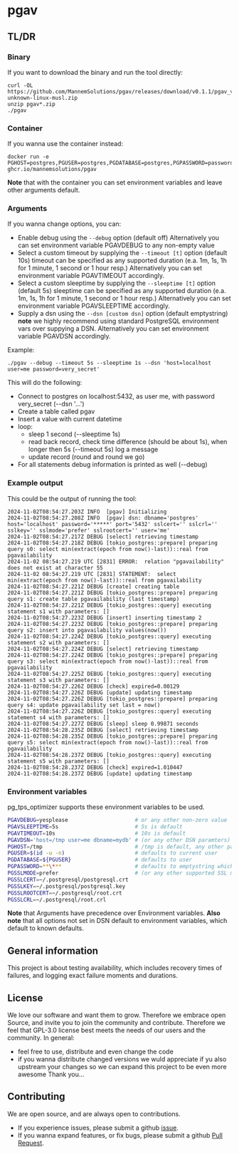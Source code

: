 # pgav

## TL/DR

### Binary

If you want to download the binary and run the tool directly:

```
curl -OL https://github.com/MannemSolutions/pgav/releases/download/v0.1.1/pgav_v0.1.1_x86_64-unknown-linux-musl.zip
unzip pgav*.zip
./pgav
```

### Container

If you wanna use the container instead:

```
docker run -e PGHOST=postgres,PGUSER=postgres,PGDATABASE=postgres,PGPASSWORD=password123 ghcr.io/mannemsolutions/pgav
```

**Note** that with the container you can set environment variables and leave other arguments default.

### Arguments

If you wanna change options, you can:

- Enable debug using the `--debug` option (default off)
  Alternatively you can set environment variable PGAVDEBUG to any non-empty value
- Select a custom timeout by supplying the `--timeout [t]` option (default 10s)
  timeout can be specified as any supported duration (e.a. 1m, 1s, 1h for 1 minute, 1 second or 1 hour resp.)
  Alternatively you can set environment variable PGAVTIMEOUT accordingly.
- Select a custom sleeptime by supplying the `--sleeptime [t]` option (default 5s)
  sleeptime can be specified as any supported duration (e.a. 1m, 1s, 1h for 1 minute, 1 second or 1 hour resp.)
  Alternatively you can set environment variable PGAVSLEEPTIME accordingly.
- Supply a dsn using the `--dsn [custom dsn]` option (default emptystring)
  **note** we highly recommend using standard PostgreSQL environment vars over suppying a DSN.
  Alternatively you can set environment variable PGAVDSN accordingly.

Example:

```
./pgav --debug --timeout 5s --sleeptime 1s --dsn 'host=localhost user=me password=very_secret'
```

This will do the following:

- Connect to postgres on localhost:5432, as user me, with password very_secret (--dsn '...')
- Create a table called pgav
- Insert a value with current datetime
- loop:
  - sleep 1 second (--sleeptime 1s)
  - read back record, check time difference (should be about 1s), when longer then 5s (--timeout 5s) log a message
  - update record (round and round we go)
- For all statements debug information is printed as well (--debug)

### Example output

This could be the output of running the tool:

```text
2024-11-02T08:54:27.203Z INFO  [pgav] Initializing
2024-11-02T08:54:27.208Z INFO  [pgav] dsn: dbname='postgres' host='localhost' password='*****' port='5432' sslcert='' sslcrl='' sslkey='' sslmode='prefer' sslrootcert='' user='me'
2024-11-02T08:54:27.217Z DEBUG [select] retrieving timestamp
2024-11-02T08:54:27.218Z DEBUG [tokio_postgres::prepare] preparing query s0: select min(extract(epoch from now()-last))::real from pgavailability
2024-11-02 08:54:27.219 UTC [2831] ERROR:  relation "pgavailability" does not exist at character 55
2024-11-02 08:54:27.219 UTC [2831] STATEMENT:  select min(extract(epoch from now()-last))::real from pgavailability
2024-11-02T08:54:27.221Z DEBUG [create] creating table
2024-11-02T08:54:27.221Z DEBUG [tokio_postgres::prepare] preparing query s1: create table pgavailability (last timestamp)
2024-11-02T08:54:27.221Z DEBUG [tokio_postgres::query] executing statement s1 with parameters: []
2024-11-02T08:54:27.223Z DEBUG [insert] inserting timestamp 2
2024-11-02T08:54:27.223Z DEBUG [tokio_postgres::prepare] preparing query s2: insert into pgavailability values(now())
2024-11-02T08:54:27.224Z DEBUG [tokio_postgres::query] executing statement s2 with parameters: []
2024-11-02T08:54:27.224Z DEBUG [select] retrieving timestamp
2024-11-02T08:54:27.224Z DEBUG [tokio_postgres::prepare] preparing query s3: select min(extract(epoch from now()-last))::real from pgavailability
2024-11-02T08:54:27.225Z DEBUG [tokio_postgres::query] executing statement s3 with parameters: []
2024-11-02T08:54:27.226Z DEBUG [check] expired=0.00129
2024-11-02T08:54:27.226Z DEBUG [update] updating timestamp
2024-11-02T08:54:27.226Z DEBUG [tokio_postgres::prepare] preparing query s4: update pgavailability set last = now()
2024-11-02T08:54:27.226Z DEBUG [tokio_postgres::query] executing statement s4 with parameters: []
2024-11-02T08:54:27.227Z DEBUG [sleep] sleep 0.99871 seconds
2024-11-02T08:54:28.235Z DEBUG [select] retrieving timestamp
2024-11-02T08:54:28.235Z DEBUG [tokio_postgres::prepare] preparing query s5: select min(extract(epoch from now()-last))::real from pgavailability
2024-11-02T08:54:28.237Z DEBUG [tokio_postgres::query] executing statement s5 with parameters: []
2024-11-02T08:54:28.237Z DEBUG [check] expired=1.010447
2024-11-02T08:54:28.237Z DEBUG [update] updating timestamp
```

### Environment variables

pg_tps_optimizer supports these environment variables to be used.

```bash
PGAVDEBUG=yesplease                     # or any other non-zero value
PGAVSLEEPTIME=5s                        # 5s is default
PGAVTIMEOUT=10s                         # 10s is default
PGAVDSN='host=/tmp user=me dbname=mydb' # (or any other DSN paramters)
PGHOST=/tmp                             # /tmp is default, any other path, hostname or ip can be used instead
PGUSER=$(id -u -n)                      # defaults to current user
PGDATABASE=${PGUSER}                    # defaults to user
PGPASSWORD=**\***                       # defaults to emptystring which should be set to any dummy password for ident, trust, cert, etc.
PGSSLMODE=prefer                        # (or any other supported SSL mode)
PGSSLCERT=~/.postgresql/postgresql.crt
PGSSLKEY=~/.postgresql/postgresql.key
PGSSLROOTCERT=~/.postgresql/root.crt
PGSSLCRL=~/.postgresql/root.crl
```

**Note** that Arguments have precedence over Environment variables.
**Also note** that all options not set in DSN default to environment variables, which default to known defaults.

## General information

This project is about testing availability, which includes recovery times of failures, and logging exact failure moments and durations.

## License

We love our software and want them to grow. Therefore we embrace open Source, and invite you to join the community and contribute.
Therefore we feel that GPL-3.0 license best meets the needs of our users and the community.
In general:

- feel free to use, distribute and even change the code
- if you wanna distribute changed versions we wuld appreciate if yu also upstream your changes so we can expand this project to be even more awesome
  Thank you...

## Contributing

We are open source, and are always open to contributions.

- If you experience issues, please submit a github [issue](https://github.com/MannemSolutions/pgav/issues).
- If you wanna expand features, or fix bugs, please submit a github [Pull Request](https://github.com/MannemSolutions/pgav/pulls).
